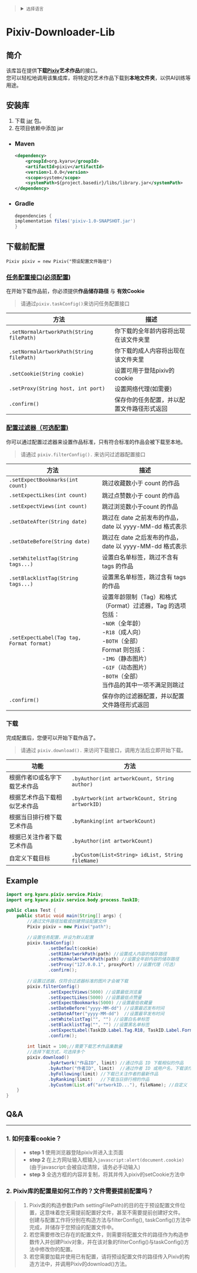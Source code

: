 <blockquote>
  <details>
    <summary>
      <code>选择语言</code>
    </summary>
    <br/>
    <a href="中文readme的url">中文</a>
    <br/>
    <a href="英文readme的url">English</a>
    <br/>
    <a href="日語readme的url">日本語</a>
  </details>
</blockquote>

# Pixiv-Downloader-Lib
## 简介
该库旨在提供**下载[Pixiv](https://www.pixiv.net)艺术作品**的接口。  
您可以轻松地调用该集成库，将特定的艺术作品下载到**本地文件夹**，以供AI训练等用途。
## 安装库
1. 下载 [jar](https://github.com/Ita-Ya/Pixiv/releases/download/lib/pixiv-1.0-SNAPSHOT.jar) 包。
2. 在项目依赖中添加 jar
- ### Maven
   ```xml
   <dependency>
       <groupId>org.kyaru</groupId>
       <artifactId>pixiv</artifactId>
       <version>1.0.0</version>
       <scope>system</scope>
       <systemPath>${project.basedir}/libs/library.jar</systemPath>
   </dependency>
   ```
- ### Gradle
   ```groovy
   dependencies {
   implementation files('pixiv-1.0-SNAPSHOT.jar')
   }
   ```

## 下载前配置
`Pixiv pixiv = new Pixiv("预设配置文件路径")`  
###  [任务配置接口(必须配置)]()
在开始下载作品前，你必须提供**作品储存路径** 与 **有效Cookie**  
> 请通过`pixiv.taskConfig()`来访问任务配置接口

| 方法                                        |  描述                   |
|-------------------------------------------|-----------------------|
| `.setNormalArtworkPath(String filePath)`  | 你下载的全年龄内容将出现在该文件夹里    |
| `.setNormalArtworkPath(String filePath)`  | 你下载的成人内容将出现在该文件夹里     |
| `.setCookie(String cookie)`               | 设置可用于登陆pixiv的cookie   |
| `.setProxy(String host, int port)`        | 设置网络代理(如需要)           |
| `.confirm()`                              | 保存你的任务配置，并以配置文件路径形式返回 |

### [配置过滤器（可选配置)]()
你可以通过配置过滤器来设置作品标准，只有符合标准的作品会被下载至本地。
> 请通过 `pixiv.filterConfig().` 来访问过滤器配置接口
>
| 方法                                        | 描述                                                                                                                                                                        |
|-------------------------------------------|---------------------------------------------------------------------------------------------------------------------------------------------------------------------------|
| `.setExpectBookmarks(int count)`          | 跳过收藏数小于 count 的作品                                                                                                                                                         |
| `.setExpectLikes(int count)`              | 跳过点赞数小于 count 的作品                                                                                                                                                         |
| `.setExpectViews(int count)`              | 跳过浏览数小于count 的作品                                                                                                                                                          |
| `.setDateAfter(String date)`              | 跳过在 date 之前发布的作品，date 以 yyyy-MM-dd 格式表示                                                                                                                                   |
| `.setDateBefore(String date)`             | 跳过在 date 之后发布的作品，date 以 yyyy-MM-dd 格式表示                                                                                                                                   |
| `.setWhitelistTag(String tags...)`        | 设置白名单标签，跳过不含有 tags 的作品                                                                                                                                                    |
| `.setBlacklistTag(String tags...)`        | 设置黑名单标签，跳过含有 tags 的作品                                                                                                                                                     |
| `.setExpectLabel(Tag tag, Format format)` | 设置年龄限制（Tag）和格式（Format）过滤器，Tag 的选项包括：<br/>-`NOR`（全年龄）<br/>-`R18`（成人向）<br/>-`BOTH`（全部）<br/>Format 则包括：<br/>-`IMG`（静态图片）<br/>-`GIF`（动态图片）<br/>-`BOTH`（全部）<br/>当作品的其中一项不满足则跳过 |
| `.confirm()`                              | 保存你的过滤器配置，并以配置文件路径形式返回                                                                                                                                                    |

### 下载
完成配置后，您便可以开始下载作品了。  
> 请通过 `pixiv.download().` 来访问下载接口，调用方法后立即开始下载。
> 
| 功能               | 方法                                                |
|------------------|---------------------------------------------------|
| 根据作者ID或名字下载艺术作品  | `.byAuthor(int artworkCount, String author)`      |
| 根据艺术作品下载相似艺术作品   | `.byArtwork(int artworkCount, String artworkID)`  |
| 根据当日排行榜下载艺术作品    | `.byRanking(int artworkCount)`                    |
| 根据已关注作者下载艺术作品    | `.byAuthor(int artworkCount)`                     |
| 自定义下载目标          | `.byCustom(List<String> idList, String fileName)` |

## Example
```java
import org.kyaru.pixiv.service.Pixiv;
import org.kyaru.pixiv.service.body.process.TaskID;

public class Test {
    public static void main(String[] args) {
        //通过文件路径加载或创建预设配置文件
        Pixiv pixiv = new Pixiv("path");

        //设置任务配置，并设为默认配置
        pixiv.taskConfig()
                .setDefault(cookie) 
                .setR18ArtworkPath(path) //设置成人内容的储存路径
                .setNormalArtworkPath(path) //设置全年龄内容的储存路径
                .setProxy("127.0.0.1", proxyPort) //设置代理（可选）
                .confirm();
        
        //设置过滤器，仅符合过滤器标准的图片才会被下载
        pixiv.filterConfig()
                .setExpectViews(5000) //设置最低浏览量
                .setExpectLikes(5000) //设置最低点赞量
                .setExpectBookmarks(5000) //设置最低收藏量
                .setDateBefore("yyyy-MM-dd") //设置最迟发布时间
                .setDateAfter("yyyy-MM-dd")  //设置最早发布时间
                .setWhitelistTag("", "") //设置白名单标签
                .setBlacklistTag("", "") //设置黑名单标签
                .setExpectLabel(TaskID.Label.Tag.R18, TaskID.Label.Format.GIF) //设置仅下载成人动图
                .confirm();
        
        int limit = 100;//需要下载艺术作品集数量
        //选择下载方式，可选择多个
        pixiv.download()
                .byArtwork("作品ID", limit) //通过作品 ID 下载相似的作品
                .byAuthor("作者ID", limit)  //通过作者 ID 或用户名，下载该作者的最新作品
                .byFollowing(limit) //下载已关注作者的最新作品
                .byRanking(limit)   //下载当日排行榜的作品
                .byCustom(List.of("artworkID..."), fileName); //自定义
    }
}
```
## Q&A
___
### 1. 如何查看cookie？
> - **step 1** 使用浏览器登陆pixiv并进入主页面  
> - **step 2** 在上方网址输入框输入`javascript:alert(document.cookie)` (由于javascript:会被自动清除，请务必手动输入)  
> - **step 3** 全选方框的内容并复制，将其并传入pixiv的setCookie方法中

### 2. Pixiv库的配置是如何工作的？文件需要提前配置吗？
> 1. Pixiv类的构造参数(Path settingFilePath)的目的在于预设配置文件位置，这意味着您无需提前配置好文件，甚至不需要提前创建好文件。  
   创建与配置工作将分别在构造方法与filterConfig(), taskConfig()方法中完成，并储存于您预设的配置文件中。 
> 2. 若您需要修改已存在的配置文件，则需要将配置文件的路径作为构造参数传入并创建Pixiv对象，并在该对象的filterConfig()与taskConfig()方法中修改你的配置。  
> 3. 若您需要加载并使用已有配置，请将预设配置文件的路径传入Pixiv的构造方法中，并调用Pixiv的download()方法。